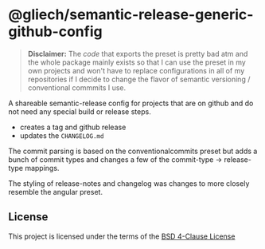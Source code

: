 # @gliech/semantic-release-generic-github-config

> **Disclaimer:** The *code* that exports the preset is pretty bad atm and the
> whole package mainly exists so that I can use the preset in my own projects
> and won't have to replace configurations in all of my repositories if I decide
> to change the flavor of semantic versioning / conventional commmits I use.

A shareable semantic-release config for projects that are on github and do not
need any special build or release steps.

- creates a tag and github release
- updates the ```CHANGELOG.md```

The commit parsing is based on the conventionalcommits preset but adds a bunch
of commit types and changes a few of the commit-type → release-type mappings.

The styling of release-notes and changelog was changes to more closely resemble
the angular preset.

## License

This project is licensed under the terms of the [BSD 4-Clause License](LICENSE)
